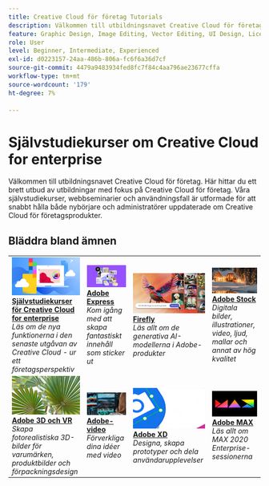 ```yaml
---
title: Creative Cloud för företag Tutorials
description: Välkommen till utbildningsnavet Creative Cloud för företag
feature: Graphic Design, Image Editing, Vector Editing, UI Design, Licensable Assets, Gen AI, Video Editing, 3D
role: User
level: Beginner, Intermediate, Experienced
exl-id: d0223157-24aa-486b-806a-fc6f6a36d7cf
source-git-commit: 4479a9483934fed8fc7f84c4aa796ae23677cffa
workflow-type: tm+mt
source-wordcount: '179'
ht-degree: 7%

---
```


# Självstudiekurser om Creative Cloud for enterprise

Välkommen till utbildningsnavet Creative Cloud för företag. Här hittar du ett brett utbud av utbildningar med fokus på Creative Cloud för företag. Våra självstudiekurser, webbseminarier och användningsfall är utformade för att snabbt hålla både nybörjare och administratörer uppdaterade om Creative Cloud för företagsprodukter.

## Bläddra bland ämnen

<!-- COMMENT -->
<!-- CARDS

* https://experienceleague.adobe.com/en/docs/creative-cloud-enterprise-learn/cce-learning-hub/cceoverview/overview-cce
  {target = _self}
  {title = Creative Cloud for enterprise tutorials}
  {description = Learn new features in the latest release of Creative Cloud—from an enterprise perspective}
  {image = https://experienceleague.adobe.com/en/docs/creative-cloud-enterprise-learn/cce-learning-hub/media_16d0b4bc8d977366abc857846ccb13e98d0dbdcba.png?width=400&format=webply&optimize=medium}
  {cta = Browse tutorials}
* https://experienceleague.adobe.com/en/docs/creative-cloud-enterprise-learn/cce-learning-hub/expressoverview/expresshowto/overview-express-how-to
  {target = _self}
  {title = Adobe Express}
  {description = Get started creating amazing work that stands out}
  {image = https://experienceleague.adobe.com/en/docs/creative-cloud-enterprise-learn/cce-learning-hub/media_147ff2adb3b6666e184b73e7d7a2f3ba7870e2e2d.png?width=400&format=webply&optimize=medium}
  {cta = Browse tutorials}
* https://experienceleague.adobe.com/en/docs/creative-cloud-enterprise-learn/cce-learning-hub/fireflyoverview/overview-firefly
  {target = _self}
  {title = Adobe Firefly}
  {description = Family of creative generative AI models in Adobe products}
  {image = https://experienceleague.adobe.com/en/docs/creative-cloud-enterprise-learn/cce-learning-hub/media_1ef57758ab48c616d77f2a64a42dd64d7089aade5.png?width=400&format=webply&optimize=medium}
  {cta = Browse tutorials}
* https://experienceleague.adobe.com/en/docs/creative-cloud-enterprise-learn/cce-learning-hub/stockoverview/overview-stock
  {target = _self}
  {title = Adobe Stock}
  {description = High-quality digital images, illustrations, video, audio, templates, and more}
  {image = https://experienceleague.adobe.com/en/docs/creative-cloud-enterprise-learn/cce-learning-hub/media_1269d469351bf3a67311794f9b3dce2e0b342429e.png?width=400&format=webply&optimize=medium}
  {cta = Browse tutorials}
* https://experienceleague.adobe.com/en/docs/creative-cloud-enterprise-learn/cce-learning-hub/3doverview/overview-3di
  {target = _self}
  {title = Adobe 3D & VR}
  {description = Create photorealistic 3D images for branding, product shots, and package design}
  {image = https://experienceleague.adobe.com/en/docs/creative-cloud-enterprise-learn/cce-learning-hub/media_18e961b58ea0fc7210e7aed113da2b2f69a23d0d4.png?width=400&format=webply&optimize=medium}
  {cta = Browse tutorials}
* https://experienceleague.adobe.com/en/docs/creative-cloud-enterprise-learn/cce-learning-hub/videooverview/overview-dva
  {target = _self}
  {title = Adobe Video}
  {description = Bring your ideas to life with apps for video editing, motion graphics, visual affects, animation, and more}
  {https://experienceleague.adobe.com/en/docs/creative-cloud-enterprise-learn/cce-learning-hub/media_1b94f0eb740d3be825f3f8db916c0703c432d9ed5.png?width=400&format=webply&optimize=medium}
  {cta = Browse tutorials}
* https://experienceleague.adobe.com/en/docs/creative-cloud-enterprise-learn/cce-learning-hub/xdoverview/overview-xd
  {target = _self}
  {title = Adobe XD}
  {description = Design, prototype, and share user experiences}
  {https://experienceleague.adobe.com/en/docs/creative-cloud-enterprise-learn/cce-learning-hub/media_1022a51440d87ff4ad9ffe56d79d0aa6f0b8dee2d.png?width=400&format=webply&optimize=medium}
  {cta = Browse tutorials}
* https://experienceleague.adobe.com/en/docs/creative-cloud-enterprise-learn/cce-learning-hub/max/overview-max
  {target = _self}
  {title = Adobe MAX}
  {description = Learn all about the MAX 2020 enterprise sessions}
  {https://experienceleague.adobe.com/en/docs/creative-cloud-enterprise-learn/cce-learning-hub/media_123d1f364e7b955b6abb56e8708e22f080254474d.png?width=400&format=webply&optimize=medium}
  {cta = Browse tutorials}
  
-->
<!-- END CARDS -->
<!-- END COMMENT -->

<table style="table-layout:fixed">
<tr>
   <td>
      <a href="cce/overview-cce.md">
         <img alt="Självstudiekurser om Creative Cloud for enterprise" src="assets/CCecard.png" />
      </a>
      <div>
          <a href="cce/overview-cce.md"><strong>Självstudiekurser för Creative Cloud for enterprise</strong></a>
          </div>
          <em>Läs om de nya funktionerna i den senaste utgåvan av Creative Cloud - ur ett företagsperspektiv</em>
          <br>
   </td>
   <td>
      <a href="express/overview-express.md">
         <img alt="Adobe Express" src="assets/Expresscard.png" />
      </a>
      <div>
          <a href="express/overview-express.md"><strong>Adobe Express</strong></a>
          </div>
          <em>Kom igång med att skapa fantastiskt innehåll som sticker ut</em>
        <br>
   </td>
   <td>
      <a href="firefly/overview-firefly.md">
         <img alt="Firefly" src="assets/Fireflycard.png" />
      </a>
      <div>
          <a href="firefly/overview-firefly.md"><strong>Firefly</strong></a>
          </div>
          <em>Läs allt om de generativa AI-modellerna i Adobe-produkter</em>
        <br>
   </td>
   <td>
      <a href="stock/overview-stock.md">
         <img alt="Adobe Stock" src="assets/Stockcard.png" />
      </a>
      <div>
          <a href="stock/overview-stock.md"><strong>Adobe Stock</strong></a>
          </div>
          <em>Digitala bilder, illustrationer, video, ljud, mallar och annat av hög kvalitet</em>
        <br>
   </td>
</tr>
<tr>
  <td>
      <a href="3di/overview-3di.md">
         <img alt="Adobe 3D och VR" src="assets/3Dcard.png" />
      </a>
      <div>
          <a href="3di/overview-3di.md"><strong>Adobe 3D och VR</strong></a>
          </div>
          <em>Skapa fotorealistiska 3D-bilder för varumärken, produktbilder och förpackningsdesign</em>
        <br>
   </td>
   <td>
      <a href="dva/overview-dva.md">
         <img alt="Adobe-video" src="assets/Videocard.png" />
      </a>
      <div>
          <a href="dva/overview-dva.md"><strong>Adobe-video</strong></a>
          </div>
          <em>Förverkliga dina idéer med video</em>
        <br>
   </td>
   <td>
      <a href="xd/overview-xd.md">
         <img alt="Adobe XD" src="assets/XDcard.png" />
      </a>
      <div>
          <a href="xd/overview-xd.md"><strong>Adobe XD</strong></a>
          </div>
          <em>Designa, skapa prototyper och dela användarupplevelser</em>
        <br>
   </td>
    <td>
      <a href="max/overview-max.md">
         <img alt="Adobe MAX" src="assets/Maxcard.png" />
      </a>
      <div>
          <a href="max/overview-max.md"><strong>Adobe MAX</strong></a>
          </div>
          <em>Läs allt om MAX 2020 Enterprise-sessionerna</em>
        <br>
   </td>
</tr>
</table>